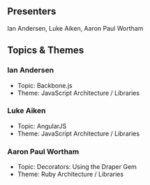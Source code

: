 ## Presenters

Ian Andersen, Luke Aiken, Aaron Paul Wortham

## Topics & Themes

### Ian Andersen

* Topic: Backbone.js
* Theme: JavaScript Architecture / Libraries

### Luke Aiken

* Topic: AngularJS
* Theme: JavaScript Architecture / Libraries

### Aaron Paul Wortham

* Topic: Decorators: Using the Draper Gem
* Theme: Ruby Architecture / Libraries
